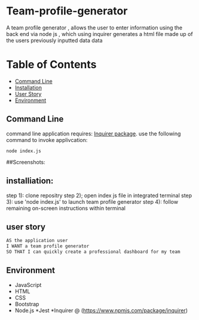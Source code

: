 # Team-profile-generator

A team profile generator , allows the user to enter information using the back end via node js , which using inquirer generates a html file made up of the users previously inputted data
data

# Table of Contents 
  - [Command Line](#command-line)
  - [Installation](#installation)
  - [User Story](#user-story)
  - [Environment](#environment)
  
  
  ## Command Line
command line application requires:  [Inquirer package](https://www.npmjs.com/package/inquirer). use the following command to invoke applivcation:

```
node index.js
```

##Screenshots:

## installiation:
step 1): clone repositry
step 2); open index js file in integrated terminal
step 3): use 'node index.js' to launch team profile generator
step 4): follow remaining on-screen instructions within terminal

## user story 

```md
AS the application user
I WANT a team profile generator
SO THAT I can quickly create a professional dashboard for my team
```

## Environment
* JavaScript
* HTML
* CSS
* Bootstrap
* Node.js
*Jest
*Inquirer @ (https://www.npmjs.com/package/inquirer)


